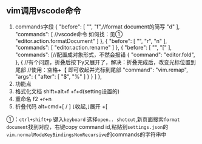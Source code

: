 ## vim调用vscode命令
1. commands字段
  {
      "before": [
        "<Leader>",
        "f",//format document的简写
        "d"
      ],
      "commands": [
        //vscode命令 如何找：见①
        "editor.action.formatDocument"
      ]
    },
    {
      "before": [
        "<Leader>",
        "r",
        "n"
      ],
      "commands": [
        "editor.action.rename"
      ]
    },
    {
      "before": [
        "<Leader>",
        "["
      ],
      "commands": [//配置成对象形式，不然会报错
        {
          "command": "editor.fold",
        },
        {
          //有个问题，折叠后按下y又展开了，解决：折叠完成后，改变光标位置到尾部
          //使用：空格+【 即可收起并光标到尾部
          "command": "vim.remap",
          "args": {
            "after": [
              "$",
              "%"
            ]
          }
        }
      ]
    },
2. 功能点
  1. 格式化文档
      shift+alt+f
      <Leader>+f+d(setting设置的)
  2. 重命名
    f2
    <Leader>+r+n
  3. 折叠代码
    alt+cmd+[ / ] `[`收起,`]`展开
      <Leader>+[




①：`ctrl+shift+p` 键入`keyboard` 选择`open.. shotcut`,新页面搜索`format document`找到对应，右键copy command id,粘贴到`settings.json`的`vim.normalModeKeyBindingsNonRecursive`的commands的字符串中